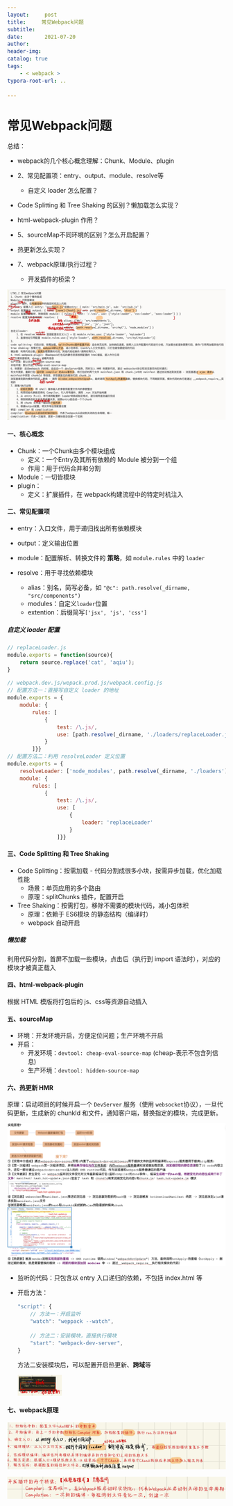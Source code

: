 ```yaml
---
layout:     post
title:     常见Webpack问题
subtitle:  
date:       2021-07-20
author:     
header-img: 
catalog: true
tags:
    - < webpack >
typora-root-url: ..

---
```


# 常见Webpack问题

总结：

- webpack的几个核心概念理解：Chunk、Module、plugin

- 2、常见配置项：entry、output、module、resolve等

    - 自定义 loader 怎么配置？

- Code Splitting 和 Tree Shaking 的区别？懒加载怎么实现？

- html-webpack-plugin 作用？

- 5、sourceMap不同环境的区别？怎么开启配置？

- 热更新怎么实现？

- 7、webpack原理/执行过程？

    - 开发插件的桥梁？


![image-20241203105221763](/../img/assets_2023/CNAME.png)



#### 一、核心概念

- Chunk：一个Chunk由多个模块组成
    - 定义：一个Entry及其所有依赖的 Module 被分到一个组
    - 作用：用于代码合并和分割
- Module：一切皆模块
- plugin：
    - 定义：扩展插件，在 webpack构建流程中的特定时机注入



#### 二、常见配置项

- entry：入口文件，用于递归找出所有依赖模块
- output：定义输出位置
- module：配置解析、转换文件的 **策略**，如 `module.rules` 中的 `loader` 

- resolve：用于寻找依赖模块
    - alias：别名，简写必备，如 `"@c": path.resolve(_dirname, "src/components")`
    - modules：自定义`loader`位置
    - extention：后缀简写`['jsx', 'js', 'css']`

##### 自定义 loader 配置

```js
// replaceLoader.js
module.exports = function(source){
    return source.replace('cat', 'aqiu');
}
```

```js
// webpack.dev.js/wepack.prod.js/webpack.config.js
// 配置方法一：直接写自定义 loader 的地址
module.exports = {
    module: {
        rules: [
            {
                test: /\.js/,
                use: [path.resolve(_dirname, './loaders/replaceLoader.js')]
            }
        ]}}
// 配置方法二：利用 resolveLoader 定义位置
module.exports = {
    resolveLoader: ['node_modules', path.resolve(_dirname, './loaders')], // 引入loader时，逐一在文件夹中查找
    module: {
        rules: [
            {
                test: /\.js/,
                use: [
                    {
                        loader: 'replaceLoader'
                    }
                ]}}
```



#### 三、Code Splitting 和 Tree Shaking

- Code Splitting：按需加载 - 代码分割成很多小块，按需异步加载，优化加载性能
    - 场景：单页应用的多个路由
    - 原理：splitChunks 插件，配置开启
- Tree Shaking：按需打包，移除不需要的模块代码，减小包体积
    - 原理：依赖于 ES6模块 的静态结构（编译时）
    - webpack 自动开启

##### 懒加载

利用代码分割，首屏不加载一些模块，点击后（执行到 import 语法时），对应的模块才被真正载入



#### 四、html-webpack-plugin

根据 HTML 模版将打包后的 js、css等资源自动插入



#### 五、sourceMap

- 环境：开发环境开启，方便定位问题；生产环境不开启
- 开启：
    - 开发环境：`devtool: cheap-eval-source-map` (cheap-表示不包含列信息)
    - 生产环境：`devtool: hidden-source-map`

#### 六、热更新 HMR

原理：启动项目的时候开启一个 `DevServer` 服务（使用 `websocket`协议），一旦代码更新，生成新的 chunkId 和文件，通知客户端，替换指定的模块，完成更新。

<img src="/../img/assets_2023/image-20241114154429647.png" alt="image-20241114154429647" style="zoom:67%;" />

- 监听的代码：只包含以 entry 入口递归的依赖，不包括 index.html 等

- 开启方法：

    ```js
    "script": {
        // 方法一：开启监听
        "watch": "weppack --watch",
    
        // 方法二：安装模块，直接执行模块
        "start": "webpack-dev-server",
    }
    ```
    
    方法二安装模块后，可以配置开启热更新、**跨域**等
    
    <img src="/../img/assets_2023/image-20241114123328539.png" alt="image-20241114123328539" style="zoom:10%;" />

#### 七、webpack原理

![image-20241114123458290](/../img/assets_2023/image-20241114123458290.png)

![image-20241114123519632](/../img/assets_2023/image-20241114123519632.png)
